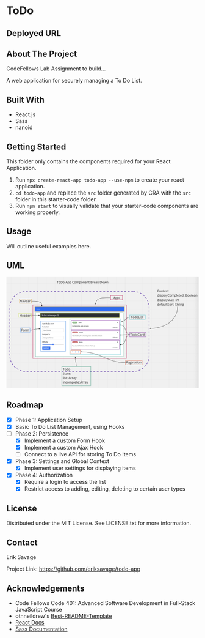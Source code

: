 # ToDo

## Deployed URL


## About The Project
CodeFellows Lab Assignment to build...

A web application for securely managing a To Do List.


## Built With
 - React.js
 - Sass
 - nanoid

## Getting Started

This folder only contains the components required for your React Application.

1. Run `npx create-react-app todo-app --use-npm` to create your react application.
1. `cd todo-app` and replace the `src` folder generated by CRA with the `src` folder in this starter-code folder.
1. Run `npm start` to visually validate that your starter-code components are working properly.

## Usage

Will outline useful examples here.

## UML

![ToDo App UML](./UML.png)


## Roadmap

  - [x] Phase 1: Application Setup
  - [x] Basic To Do List Management, using Hooks
- [ ] Phase 2: Persistence
  - [x] Implement a custom Form Hook
  - [x] Implement a custom Ajax Hook
  - [ ] Connect to a live API for storing To Do Items
- [x] Phase 3: Settings and Global Context
  - [x] Implement user settings for displaying items
- [x] Phase 4: Authorization
  - [x] Require a login to access the list
  - [x] Restrict access to adding, editing, deleting to certain user types

## License
Distributed under the MIT License. See LICENSE.txt for more information.

## Contact
Erik Savage

Project Link: https://github.com/eriksavage/todo-app

## Acknowledgements

- Code Fellows Code 401: Advanced Software Development in Full-Stack JavaScript Course
- othneildrew's [Best-README-Template](https://github.com/othneildrew/Best-README-Template)
- [React Docs](https://reactjs.org/docs/getting-started.html)
- [Sass Documentation](https://sass-lang.com/documentation)